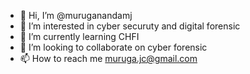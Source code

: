 - 👋 Hi, I’m @muruganandamj
- 👀 I’m interested in cyber securuty and digital forensic
- 🌱 I’m currently learning CHFI
- 💞️ I’m looking to collaborate on cyber forensic
- 📫 How to reach me muruga.jc@gmail.com

<!---
muruganandamj/muruganandamj is a ✨ special ✨ repository because its `README.md` (this file) appears on your GitHub profile.
You can click the Preview link to take a look at your changes.
--->
